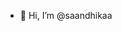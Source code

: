 - 👋 Hi, I’m @saandhikaa

<!---
saandhikaa/saandhikaa is a ✨ special ✨ repository because its `README.md` (this file) appears on your GitHub profile.
You can click the Preview link to take a look at your changes.
--->
